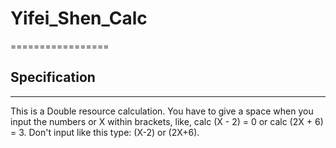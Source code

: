 # Yifei_Shen_Calc
=================
## Specification
-----------------
This is a Double resource calculation.
You have to give a space when you input the numbers or X within brackets, like,
calc (X - 2) = 0 or calc (2X + 6) = 3.
Don't input like this type:
(X-2) or (2X+6).

